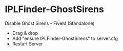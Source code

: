 # IPLFinder-GhostSirens
Disable Ghost Sirens - FiveM (Standalone)

- Drag & drop
- Add "ensure IPLFinder-GhostSirens" to server.cfg
- Restart Server
